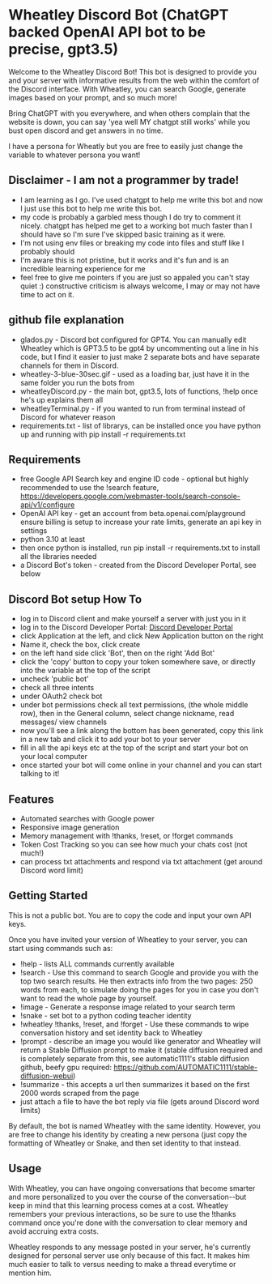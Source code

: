 # Wheatley Discord Bot (ChatGPT backed OpenAI API bot to be precise, gpt3.5)

Welcome to the Wheatley Discord Bot! This bot is designed to provide you and your server with informative results from the web within the comfort of the Discord interface. With Wheatley, you can search Google, generate images based on your prompt, and so much more!

Bring ChatGPT with you everywhere, and when others complain that the website is down, you can say 'yea well MY chatgpt still works' while you bust open discord and get answers in no time.

I have a persona for Wheatly but you are free to easily just change the variable to whatever persona you want!

## Disclaimer - I am not a programmer by trade! 
- I am learning as I go. I've used chatgpt to help me write this bot and now I just use this bot to help me write this bot.
- my code is probably a garbled mess though I do try to comment it nicely. chatgpt has helped me get to a working bot much faster than I should have so I'm sure I've skipped basic training as it were.
- I'm not using env files or breaking my code into files and stuff like I probably should
- I'm aware this is not pristine, but it works and it's fun and is an incredible learning experience for me
- feel free to give me pointers if you are just so appaled you can't stay quiet :) constructive criticism is always welcome, I may or may not have time to act on it.

## github file explanation

- glados.py - Discord bot configured for GPT4. You can manually edit Wheatley which is GPT3.5 to be gpt4 by uncommenting out a line in his code, but I find it easier to just make 2 separate bots and have separate channels for them in Discord.
- wheatley-3-blue-30sec.gif - used as a loading bar, just have it in the same folder you run the bots from
- wheatleyDiscord.py - the main bot, gpt3.5, lots of functions, !help once he's up explains them all
- wheatleyTerminal.py - if you wanted to run from terminal instead of Discord for whatever reason
- requirements.txt - list of librarys, can be installed once you have python up and running with pip install -r requirements.txt

## Requirements

- free Google API Search key and engine ID code - optional but highly recommended to use the !search feature, https://developers.google.com/webmaster-tools/search-console-api/v1/configure
- OpenAI API key - get an account from beta.openai.com/playground ensure billing is setup to increase your rate limits, generate an api key in settings
- python 3.10 at least
- then once python is installed, run pip install -r requirements.txt to install all the libraries needed
- a Discord Bot's token - created from the Discord Developer Portal, see below

## Discord Bot setup How To
- log in to Discord client and make yourself a server with just you in it
- log in to the Discord Developer Portal: [Discord Developer Portal](https://discord.com/developers)
- click Application at the left, and click New Application button on the right
- Name it, check the box, click create
- on the left hand side click 'Bot', then on the right 'Add Bot'
- click the 'copy' button to copy your token somewhere save, or directly into the variable at the top of the script
- uncheck 'public bot'
- check all three intents
- under OAuth2 check bot
- under bot permissions check all text permissions, (the whole middle row), then in the General column, select change nickname, read messages/ view channels
- now you'll see a link along the bottom has been generated, copy this link in a new tab and click it to add your bot to your server
- fill in all the api keys etc at the top of the script and start your bot on your local computer
- once started your bot will come online in your channel and you can start talking to it!

## Features

- Automated searches with Google power
- Responsive image generation
- Memory management with !thanks, !reset, or !forget commands
- Token Cost Tracking so you can see how much your chats cost (not much!)
- can process txt attachments and respond via txt attachment (get around Discord word limit)

## Getting Started

This is not a public bot. You are to copy the code and input your own API keys.

Once you have invited your version of Wheatley to your server, you can start using commands such as:
- !help - lists ALL commands currently available
- !search - Use this command to search Google and provide you with the top two search results. He then extracts info from the two pages: 250 words from each, to simulate doing the pages for you in case you don't want to read the whole page by yourself.
- !image - Generate a response image related to your search term
- !snake - set bot to a python coding teacher identity
- !wheatley !thanks, !reset, and !forget - Use these commands to wipe conversation history and set identity back to Wheatley
- !prompt - describe an image you would like generator and Wheatley will return a Stable Diffusion prompt to make it (stable diffusion required and is completely separate from this, see automatic1111's stable diffusion github, beefy gpu required: https://github.com/AUTOMATIC1111/stable-diffusion-webui)
- !summarize - this accepts a url then summarizes it based on the first 2000 words scraped from the page
- just attach a file to have the bot reply via file (gets around Discord word limits)

By default, the bot is named Wheatley with the same identity. However, you are free to change his identity by creating a new persona (just copy the formatting of Wheatley or Snake, and then set identity to that instead.

## Usage

With Wheatley, you can have ongoing conversations that become smarter and more personalized to you over the course of the conversation--but keep in mind that this learning process comes at a cost. Wheatley remembers your previous interactions, so be sure to use the !thanks command once you're done with the conversation to clear memory and avoid accruing extra costs.

Wheatley responds to any message posted in your server, he's currently designed for personal server use only because of this fact. It makes him much easier to talk to versus needing to make a thread everytime or mention him.
